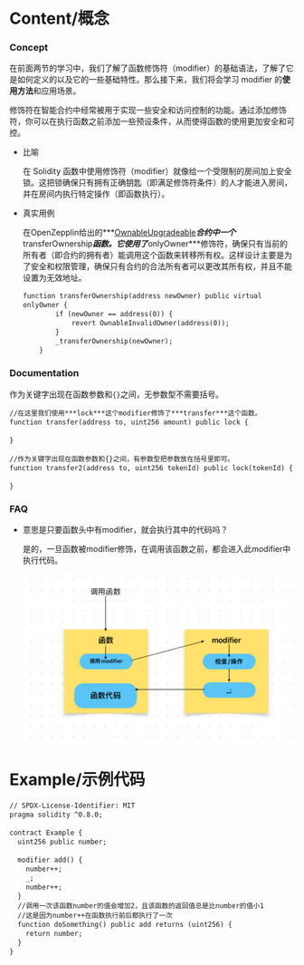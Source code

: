 # Content/概念

### Concept

在前面两节的学习中，我们了解了函数修饰符（modifier）的基础语法，了解了它是如何定义的以及它的一些基础特性。那么接下来，我们将会学习 modifier 的**使用方法**和应用场景。

修饰符在智能合约中经常被用于实现一些安全和访问控制的功能。通过添加修饰符，你可以在执行函数之前添加一些预设条件，从而使得函数的使用更加安全和可控。

- 比喻
    
    在 Solidity 函数中使用修饰符（modifier）就像给一个受限制的房间加上安全锁。这把锁确保只有拥有正确钥匙（即满足修饰符条件）的人才能进入房间，并在房间内执行特定操作（即函数执行）。
    
- 真实用例
    
    在OpenZepplin给出的***[OwnableUpgradeable](https://github.com/OpenZeppelin/openzeppelin-contracts-upgradeable/blob/7d7ad99dee371e0ee042e2999aaf43941dea1513/contracts/access/OwnableUpgradeable.sol#L89C1-L94C6)***合约中一个***transferOwnership***函数。它使用了***onlyOwner***修饰符，确保只有当前的所有者（即合约的拥有者）能调用这个函数来转移所有权。这样设计主要是为了安全和权限管理，确保只有合约的合法所有者可以更改其所有权，并且不能设置为无效地址。
    
    ```solidity
    function transferOwnership(address newOwner) public virtual onlyOwner {
            if (newOwner == address(0)) {
                revert OwnableInvalidOwner(address(0));
            }
            _transferOwnership(newOwner);
        }
    ```
    

### Documentation

作为关键字出现在函数参数和`{}`之间，无参数型不需要括号。

```solidity
//在这里我们使用***lock***这个modifier修饰了***transfer***这个函数。
function transfer(address to, uint256 amount) public lock {

}

//作为关键字出现在函数参数和{}之间，有参数型把参数放在括号里即可。
function transfer2(address to, uint256 tokenId) public lock(tokenId) {

}
```

### FAQ

- 意思是只要函数头中有modifier，就会执行其中的代码吗？
    
    是的，一旦函数被modifier修饰，在调用该函数之前，都会进入此modifier中执行代码。
    
    ![971E1548-79A6-4849-B0AF-462A8C3687D5.jpeg](./img/3-1.jpeg)

# Example/示例代码

```solidity
// SPDX-License-Identifier: MIT
pragma solidity ^0.8.0;

contract Example {
  uint256 public number;

  modifier add() {
    number++;
    _;
    number++;
  }
  //调用一次该函数number的值会增加2，且该函数的返回值总是比number的值小1
  //这是因为number++在函数执行前后都执行了一次
  function doSomething() public add returns (uint256) {
    return number;
  }
}
```